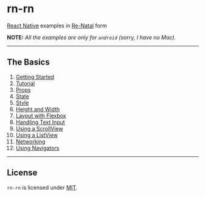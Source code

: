 rn-rn
=====

[React Native] examples in [Re-Natal] form

**NOTE:** _All the examples are only for `android` (sorry, I have no Mac)._

-------------------------------------------------------------------------------

The Basics
----------

1. [Getting Started]
2. [Tutorial]
3. [Props]
4. [State]
5. [Style]
6. [Height and Width]
7. [Layout with Flexbox]
8. [Handling Text Input]
9. [Using a ScrollView]
10. [Using a ListView]
11. [Networking]
12. [Using Navigators]

-------------------------------------------------------------------------------

License
-------

`rn-rn` is licensed under [MIT].

[React Native]: https://facebook.github.io/react-native/docs/getting-started.html
[Re-Natal]: https://github.com/drapanjanas/re-natal
[Getting Started]: https://github.com/ejelome/rn-rn/tree/master/1-getting-started#getting-started
[Tutorial]: https://github.com/ejelome/rn-rn/tree/master/2-tutorial/tutorial#tutorial
[Props]: https://github.com/ejelome/rn-rn/tree/master/3-props/props#props
[State]: https://github.com/ejelome/rn-rn/tree/master/4-state/state#state
[Style]: https://github.com/ejelome/rn-rn/tree/master/5-style/style#style
[Height and Width]: https://github.com/ejelome/rn-rn/tree/master/6-height-and-width/height-and-width#height-and-width
[Layout with Flexbox]: https://github.com/ejelome/rn-rn/tree/master/7-layout-with-flexbox/layout-with-flexbox#layout-with-flexbox
[Handling Text Input]: https://github.com/ejelome/rn-rn/tree/master/8-handling-text-input/handling-text-input#handling-text-input
[Using a ScrollView]: https://github.com/ejelome/rn-rn/tree/master/9-using-a-scrollview/using-ascroll-view#using-a-scrollview
[Using a ListView]: https://github.com/ejelome/rn-rn/tree/master/10-using-a-listview/using-alist-view#using-a-listview
[Networking]: https://github.com/ejelome/rn-rn/tree/master/11-networking/networking#networking
[Using Navigators]: https://github.com/ejelome/rn-rn/tree/master/12-using-navigators/using-navigators#using-navigators
[MIT]: ./LICENSE.md
